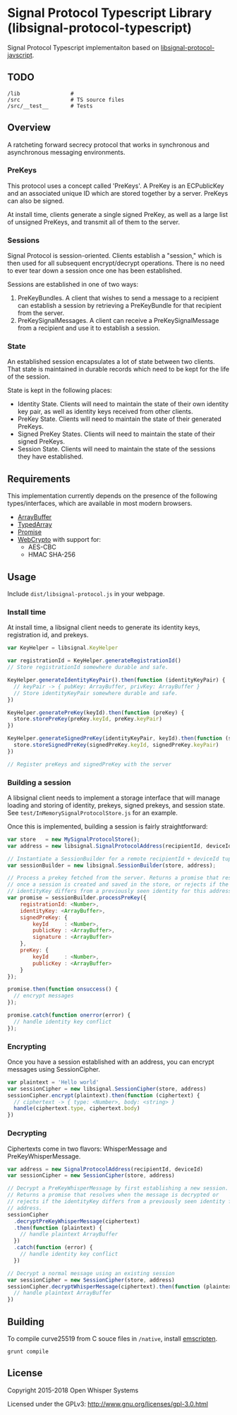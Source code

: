 # Signal Protocol Typescript Library (libsignal-protocol-typescript)

Signal Protocol Typescript implementaiton based on [libsignal-protocol-javscript](https://github.com/signalapp/libsignal-protocol-javascript).

## TODO

```
/lib                #
/src                # TS source files
/src/__test__       # Tests
```

## Overview

A ratcheting forward secrecy protocol that works in synchronous and
asynchronous messaging environments.

### PreKeys

This protocol uses a concept called 'PreKeys'. A PreKey is an ECPublicKey and
an associated unique ID which are stored together by a server. PreKeys can also
be signed.

At install time, clients generate a single signed PreKey, as well as a large
list of unsigned PreKeys, and transmit all of them to the server.

### Sessions

Signal Protocol is session-oriented. Clients establish a "session," which is
then used for all subsequent encrypt/decrypt operations. There is no need to
ever tear down a session once one has been established.

Sessions are established in one of two ways:

1. PreKeyBundles. A client that wishes to send a message to a recipient can
   establish a session by retrieving a PreKeyBundle for that recipient from the
   server.
1. PreKeySignalMessages. A client can receive a PreKeySignalMessage from a
   recipient and use it to establish a session.

### State

An established session encapsulates a lot of state between two clients. That
state is maintained in durable records which need to be kept for the life of
the session.

State is kept in the following places:

- Identity State. Clients will need to maintain the state of their own identity
  key pair, as well as identity keys received from other clients.
- PreKey State. Clients will need to maintain the state of their generated
  PreKeys.
- Signed PreKey States. Clients will need to maintain the state of their signed
  PreKeys.
- Session State. Clients will need to maintain the state of the sessions they
  have established.

## Requirements

This implementation currently depends on the presence of the following
types/interfaces, which are available in most modern browsers.

- [ArrayBuffer](https://developer.mozilla.org/en-US/docs/Web/JavaScript/Reference/Global_Objects/ArrayBuffer)
- [TypedArray](https://developer.mozilla.org/en-US/docs/Web/JavaScript/Reference/Global_Objects/TypedArray)
- [Promise](https://developer.mozilla.org/en-US/docs/Web/JavaScript/Reference/Global_Objects/Promise)
- [WebCrypto](https://developer.mozilla.org/en-US/docs/Web/API/Crypto) with support for:
  - AES-CBC
  - HMAC SHA-256

## Usage

Include `dist/libsignal-protocol.js` in your webpage.

### Install time

At install time, a libsignal client needs to generate its identity keys,
registration id, and prekeys.

```js
var KeyHelper = libsignal.KeyHelper

var registrationId = KeyHelper.generateRegistrationId()
// Store registrationId somewhere durable and safe.

KeyHelper.generateIdentityKeyPair().then(function (identityKeyPair) {
  // keyPair -> { pubKey: ArrayBuffer, privKey: ArrayBuffer }
  // Store identityKeyPair somewhere durable and safe.
})

KeyHelper.generatePreKey(keyId).then(function (preKey) {
  store.storePreKey(preKey.keyId, preKey.keyPair)
})

KeyHelper.generateSignedPreKey(identityKeyPair, keyId).then(function (signedPreKey) {
  store.storeSignedPreKey(signedPreKey.keyId, signedPreKey.keyPair)
})

// Register preKeys and signedPreKey with the server
```

### Building a session

A libsignal client needs to implement a storage interface that will manage
loading and storing of identity, prekeys, signed prekeys, and session state.
See `test/InMemorySignalProtocolStore.js` for an example.

Once this is implemented, building a session is fairly straightforward:

```js
var store   = new MySignalProtocolStore();
var address = new libsignal.SignalProtocolAddress(recipientId, deviceId);

// Instantiate a SessionBuilder for a remote recipientId + deviceId tuple.
var sessionBuilder = new libsignal.SessionBuilder(store, address);

// Process a prekey fetched from the server. Returns a promise that resolves
// once a session is created and saved in the store, or rejects if the
// identityKey differs from a previously seen identity for this address.
var promise = sessionBuilder.processPreKey({
    registrationId: <Number>,
    identityKey: <ArrayBuffer>,
    signedPreKey: {
        keyId     : <Number>,
        publicKey : <ArrayBuffer>,
        signature : <ArrayBuffer>
    },
    preKey: {
        keyId     : <Number>,
        publicKey : <ArrayBuffer>
    }
});

promise.then(function onsuccess() {
  // encrypt messages
});

promise.catch(function onerror(error) {
  // handle identity key conflict
});
```

### Encrypting

Once you have a session established with an address, you can encrypt messages
using SessionCipher.

```js
var plaintext = 'Hello world'
var sessionCipher = new libsignal.SessionCipher(store, address)
sessionCipher.encrypt(plaintext).then(function (ciphertext) {
  // ciphertext -> { type: <Number>, body: <string> }
  handle(ciphertext.type, ciphertext.body)
})
```

### Decrypting

Ciphertexts come in two flavors: WhisperMessage and PreKeyWhisperMessage.

```js
var address = new SignalProtocolAddress(recipientId, deviceId)
var sessionCipher = new SessionCipher(store, address)

// Decrypt a PreKeyWhisperMessage by first establishing a new session.
// Returns a promise that resolves when the message is decrypted or
// rejects if the identityKey differs from a previously seen identity for this
// address.
sessionCipher
  .decryptPreKeyWhisperMessage(ciphertext)
  .then(function (plaintext) {
    // handle plaintext ArrayBuffer
  })
  .catch(function (error) {
    // handle identity key conflict
  })

// Decrypt a normal message using an existing session
var sessionCipher = new SessionCipher(store, address)
sessionCipher.decryptWhisperMessage(ciphertext).then(function (plaintext) {
  // handle plaintext ArrayBuffer
})
```

## Building

To compile curve25519 from C souce files in `/native`, install
[emscripten](https://kripken.github.io/emscripten-site/docs/getting_started/downloads.html).

```
grunt compile
```

## License

Copyright 2015-2018 Open Whisper Systems

Licensed under the GPLv3: http://www.gnu.org/licenses/gpl-3.0.html
